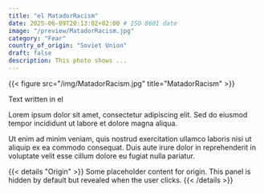 ```yaml
---
title: "el MatadorRacism"
date: 2025-06-09T20:13:02+02:00 # ISO 8601 date
image: "/preview/MatadorRacism.jpg"
category: "Fear"
country_of_origin: "Soviet Union"
draft: false
description: This photo shows ...
---
```


{{< figure src="/img/MatadorRacism.jpg" title="MatadorRacism" >}}

Text written in el

Lorem ipsum dolor sit amet, consectetur adipiscing elit. Sed do eiusmod tempor incididunt ut labore et dolore magna aliqua.

Ut enim ad minim veniam, quis nostrud exercitation ullamco laboris nisi ut aliquip ex ea commodo consequat. Duis aute irure dolor in reprehenderit in voluptate velit esse cillum dolore eu fugiat nulla pariatur.


{{< details "Origin" >}}
Some placeholder content for origin. This panel is hidden by default but revealed when the user clicks.
{{< /details >}}

